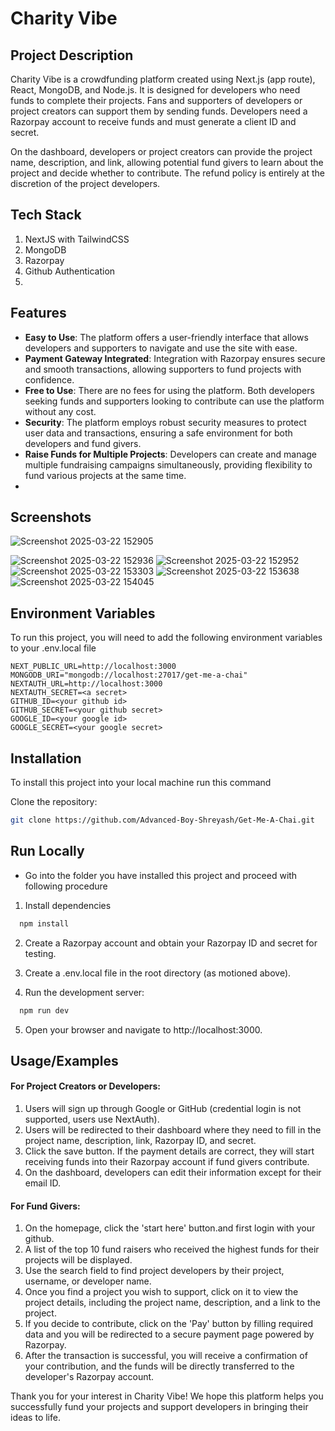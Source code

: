 # Charity Vibe

## Project Description
Charity Vibe is a crowdfunding platform created using Next.js (app route), React, MongoDB, and Node.js. It is designed for developers who need funds to complete their projects. Fans and supporters of developers or project creators can support them by sending funds. Developers need a Razorpay account to receive funds and must generate a client ID and secret. 

On the dashboard, developers or project creators can provide the project name, description, and link, allowing potential fund givers to learn about the project and decide whether to contribute. The refund policy is entirely at the discretion of the project developers.

## Tech Stack
1. NextJS with TailwindCSS
2. MongoDB
3. Razorpay
4. Github Authentication
5. 
## Features

- **Easy to Use**: The platform offers a user-friendly interface that allows developers and supporters to navigate and use the site with ease.
- **Payment Gateway Integrated**: Integration with Razorpay ensures secure and smooth transactions, allowing supporters to fund projects with confidence.
- **Free to Use**: There are no fees for using the platform. Both developers seeking funds and supporters looking to contribute can use the platform without any cost.
- **Security**: The platform employs robust security measures to protect user data and transactions, ensuring a safe environment for both developers and fund givers.
- **Raise Funds for Multiple Projects**: Developers can create and manage multiple fundraising campaigns simultaneously, providing flexibility to fund various projects at the same time.
- 
## Screenshots


![Screenshot 2025-03-22 152905](https://github.com/user-attachments/assets/6548788c-4822-4e7b-8366-8eeb36ee57bf)

![Screenshot 2025-03-22 152936](https://github.com/user-attachments/assets/69be4185-a243-49d2-9da5-941ac27c9d0e)
![Screenshot 2025-03-22 152952](https://github.com/user-attachments/assets/c820cb56-b2e7-4a1a-b22a-a76b828fa348)
![Screenshot 2025-03-22 153303](https://github.com/user-attachments/assets/6c7bb9d6-5253-4d53-ae00-e166f020a52d)
![Screenshot 2025-03-22 153638](https://github.com/user-attachments/assets/fab51502-088e-4569-88d7-bf350de74a15)
![Screenshot 2025-03-22 154045](https://github.com/user-attachments/assets/977bb44b-991d-404b-aba8-c3726d849e94)

## Environment Variables

To run this project, you will need to add the following environment variables to your .env.local file
```
NEXT_PUBLIC_URL=http://localhost:3000
MONGODB_URI="mongodb://localhost:27017/get-me-a-chai"
NEXTAUTH_URL=http://localhost:3000
NEXTAUTH_SECRET=<a secret>
GITHUB_ID=<your github id>
GITHUB_SECRET=<your github secret>
GOOGLE_ID=<your google id>
GOOGLE_SECRET=<your google secret>
```
## Installation
To install this project into your local machine run this command

Clone the repository:
   ```bash
   git clone https://github.com/Advanced-Boy-Shreyash/Get-Me-A-Chai.git
```
## Run Locally
- Go into the folder you have installed this project and proceed with following procedure

1. Install dependencies

```bash
  npm install
```

2. Create a Razorpay account and obtain your Razorpay ID and secret for testing.

3. Create a .env.local file in the root directory (as motioned above).

4. Run the development server:
```bash
  npm run dev
```

5. Open your browser and navigate to http://localhost:3000.
## Usage/Examples

#### For Project Creators or Developers:
1. Users will sign up through Google or GitHub (credential login is not supported, users use NextAuth).
2. Users will be redirected to their dashboard where they need to fill in the project name, description, link, Razorpay ID, and secret.
3. Click the save button. If the payment details are correct, they will start receiving funds into their Razorpay account if fund givers contribute.
4. On the dashboard, developers can edit their information except for their email ID.

#### For Fund Givers:
1. On the homepage, click the 'start here' button.and first login with your github.
2. A list of the top 10 fund raisers who received the highest funds for their projects will be displayed.
3. Use the search field to find project developers by their project, username, or developer name.
4. Once you find a project you wish to support, click on it to view the project details, including the project name, description, and a link to the project.
5. If you decide to contribute, click on the 'Pay' button by filling required data and you will be redirected to a secure payment page powered by Razorpay.
6. After the transaction is successful, you will receive a confirmation of your contribution, and the funds will be directly transferred to the developer's Razorpay account.

Thank you for your interest in Charity Vibe! We hope this platform helps you successfully fund your projects and support developers in bringing their ideas to life.
